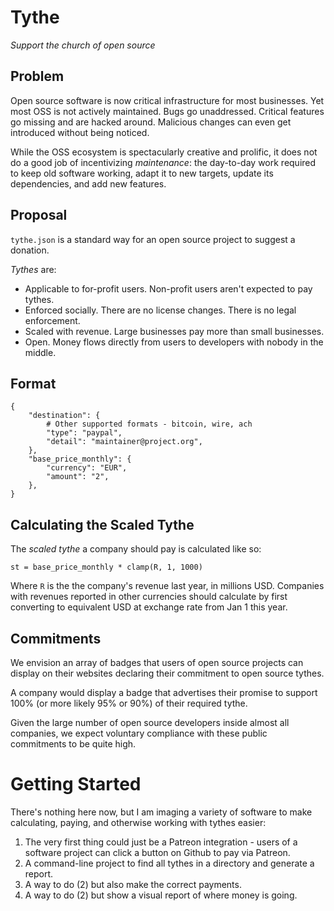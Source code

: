 # Tythe

*Support the church of open source*

## Problem

Open source software is now critical infrastructure for most businesses. Yet most OSS is not actively maintained. Bugs go unaddressed. Critical features go missing and are hacked around. Malicious changes can even get introduced without being noticed.

While the OSS ecosystem is spectacularly creative and prolific, it does not do a good job of incentivizing *maintenance*: the day-to-day work required to keep old software working, adapt it to new targets, update its dependencies, and add new features.

## Proposal

`tythe.json` is a standard way for an open source project to suggest a donation.

*Tythes* are:

* Applicable to for-profit users. Non-profit users aren't expected to pay tythes.
* Enforced socially. There are no license changes. There is no legal enforcement.
* Scaled with revenue. Large businesses pay more than small businesses.
* Open. Money flows directly from users to developers with nobody in the middle.

## Format

```
{
    "destination": {
        # Other supported formats - bitcoin, wire, ach
        "type": "paypal",
        "detail": "maintainer@project.org",
    },
    "base_price_monthly": {
        "currency": "EUR",
        "amount": "2",
    },
}
```

## Calculating the Scaled Tythe

The *scaled tythe* a company should pay is calculated like so:

```
st = base_price_monthly * clamp(R, 1, 1000)
```

Where `R` is the the company's revenue last year, in millions USD. Companies with revenues reported in other currencies should calculate by first converting to equivalent USD at exchange rate from Jan 1 this year.

## Commitments

We envision an array of badges that users of open source projects can display on their websites declaring their commitment to open source tythes.

A company would display a badge that advertises their promise to support 100% (or more likely 95% or 90%) of their required tythe.

Given the large number of open source developers inside almost all companies, we expect voluntary compliance with these public commitments to be quite high.

# Getting Started

There's nothing here now, but I am imaging a variety of software to make calculating, paying, and otherwise working with tythes easier:

1. The very first thing could just be a Patreon integration - users of a software project can click a button on Github to pay via Patreon.
2. A command-line project to find all tythes in a directory and generate a report.
3. A way to do (2) but also make the correct payments.
4. A way to do (2) but show a visual report of where money is going.
